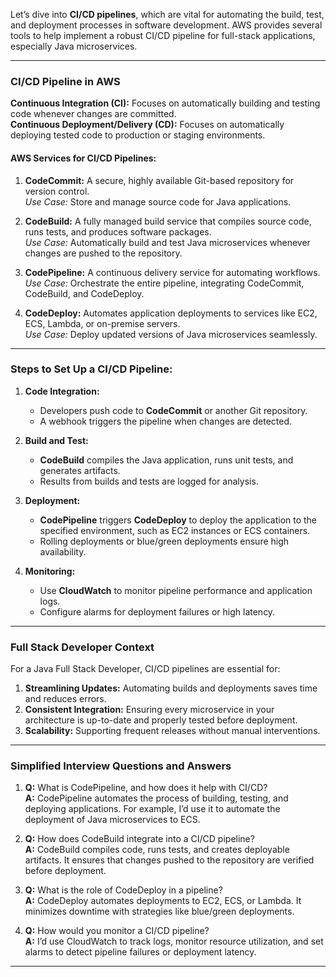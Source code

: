 Let’s dive into **CI/CD pipelines**, which are vital for automating the build, test, and deployment processes in software development. AWS provides several tools to help implement a robust CI/CD pipeline for full-stack applications, especially Java microservices.

---

### **CI/CD Pipeline in AWS**
**Continuous Integration (CI):** Focuses on automatically building and testing code whenever changes are committed.  
**Continuous Deployment/Delivery (CD):** Focuses on automatically deploying tested code to production or staging environments.

#### **AWS Services for CI/CD Pipelines:**
1. **CodeCommit:** A secure, highly available Git-based repository for version control.  
   *Use Case:* Store and manage source code for Java applications.

2. **CodeBuild:** A fully managed build service that compiles source code, runs tests, and produces software packages.  
   *Use Case:* Automatically build and test Java microservices whenever changes are pushed to the repository.

3. **CodePipeline:** A continuous delivery service for automating workflows.  
   *Use Case:* Orchestrate the entire pipeline, integrating CodeCommit, CodeBuild, and CodeDeploy.

4. **CodeDeploy:** Automates application deployments to services like EC2, ECS, Lambda, or on-premise servers.  
   *Use Case:* Deploy updated versions of Java microservices seamlessly.

---

### **Steps to Set Up a CI/CD Pipeline:**

1. **Code Integration:**
   - Developers push code to **CodeCommit** or another Git repository.
   - A webhook triggers the pipeline when changes are detected.

2. **Build and Test:**
   - **CodeBuild** compiles the Java application, runs unit tests, and generates artifacts.
   - Results from builds and tests are logged for analysis.

3. **Deployment:**
   - **CodePipeline** triggers **CodeDeploy** to deploy the application to the specified environment, such as EC2 instances or ECS containers.
   - Rolling deployments or blue/green deployments ensure high availability.

4. **Monitoring:**
   - Use **CloudWatch** to monitor pipeline performance and application logs.
   - Configure alarms for deployment failures or high latency.

---

### **Full Stack Developer Context**
For a Java Full Stack Developer, CI/CD pipelines are essential for:
1. **Streamlining Updates:** Automating builds and deployments saves time and reduces errors.
2. **Consistent Integration:** Ensuring every microservice in your architecture is up-to-date and properly tested before deployment.
3. **Scalability:** Supporting frequent releases without manual interventions.

---

### **Simplified Interview Questions and Answers**
1. **Q:** What is CodePipeline, and how does it help with CI/CD?  
   **A:** CodePipeline automates the process of building, testing, and deploying applications. For example, I’d use it to automate the deployment of Java microservices to ECS.

2. **Q:** How does CodeBuild integrate into a CI/CD pipeline?  
   **A:** CodeBuild compiles code, runs tests, and creates deployable artifacts. It ensures that changes pushed to the repository are verified before deployment.

3. **Q:** What is the role of CodeDeploy in a pipeline?  
   **A:** CodeDeploy automates deployments to EC2, ECS, or Lambda. It minimizes downtime with strategies like blue/green deployments.

4. **Q:** How would you monitor a CI/CD pipeline?  
   **A:** I’d use CloudWatch to track logs, monitor resource utilization, and set alarms to detect pipeline failures or deployment latency.

---

